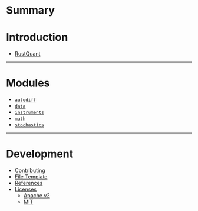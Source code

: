 # Summary

# Introduction

- [RustQuant](./Introduction.md)

---

# Modules

- [`autodiff`](./Modules/autodiff.md)
- [`data`](./Modules/data.md)
- [`instruments`](./Modules/instruments.md)
- [`math`](./Modules/math.md)
- [`stochastics`](./Modules/stochastics.md)

<!-- - [`cashflows`](./Modules/cashflows/cashflows.md) -->
<!-- - [`error`](./Modules/error.md) -->
<!-- - [`iso`](./Modules/iso/iso.md)
- [`macros`](./Modules/macros.md)
- [`math`](./Modules/math/math.md)
- [`ml`](./Modules/ml/ml.md)
- [`portfolio`](./Modules/portfolio/portfolio.md)
- [`time`](./Modules/time/time.md)
- [`trading`](./Modules/trading/trading.md) -->

---

# Development

- [Contributing](./Contributing.md)
- [File Template](./Template.md)
- [References](./References.md)
- [Licenses](./Licenses/Licenses.md)
    - [Apache v2](./Licenses/LICENSE-APACHE.md)
    - [MIT](./Licenses/LICENSE-MIT.md)